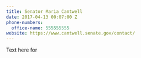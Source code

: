 ```yaml
---
title: Senator Maria Cantwell
date: 2017-04-13 00:07:00 Z
phone-numbers:
  office-name: 555555555
website: https://www.cantwell.senate.gov/contact/
---
```


Text here for 
